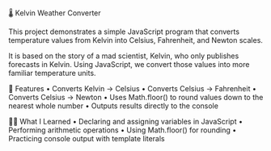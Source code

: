 🌡️ Kelvin Weather Converter

This project demonstrates a simple JavaScript program that converts temperature values from Kelvin into Celsius, Fahrenheit, and Newton scales.

It is based on the story of a mad scientist, Kelvin, who only publishes forecasts in Kelvin. Using JavaScript, we convert those values into more familiar temperature units.

🔑 Features
	•	Converts Kelvin → Celsius
	•	Converts Celsius → Fahrenheit
	•	Converts Celsius → Newton
	•	Uses Math.floor() to round values down to the nearest whole number
	•	Outputs results directly to the console

🧑‍💻 What I Learned
	•	Declaring and assigning variables in JavaScript
	•	Performing arithmetic operations
	•	Using Math.floor() for rounding
	•	Practicing console output with template literals
